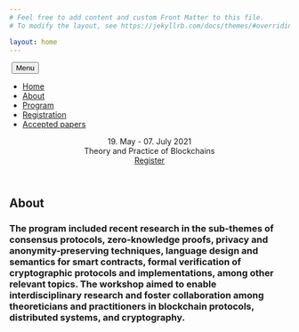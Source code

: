 ```yaml
---
# Feel free to add content and custom Front Matter to this file.
# To modify the layout, see https://jekyllrb.com/docs/themes/#overriding-theme-defaults

layout: home
--- 
```


<head>
<link rel="stylesheet" href="/css/main.css">
</head>

<body>
        <!-- Navigation-->
        <nav class="navbar navbar-expand-lg navbar-dark fixed-top" id="mainNav">
            <div class="container">
                <a class="navbar-brand js-scroll-trigger" href="#page-top"><img src="assets/img/navbar-logo.svg" alt="" /></a>
                <button class="navbar-toggler navbar-toggler-right" type="button" data-toggle="collapse" data-target="#navbarResponsive" aria-controls="navbarResponsive" aria-expanded="false" aria-label="Toggle navigation">
                    Menu
                    <i class="fas fa-bars ml-1"></i>
                </button>
                <div class="collapse navbar-collapse" id="navbarResponsive">
                    <ul class="navbar-nav text-uppercase ml-auto">
                        <li class="nav-item"><a class="nav-link js-scroll-trigger" href="#home">Home</a></li>
                        <li class="nav-item"><a class="nav-link js-scroll-trigger" href="#about">About</a></li>
                        <li class="nav-item"><a class="nav-link js-scroll-trigger" href="#program">Program</a></li>
                        <li class="nav-item"><a class="nav-link js-scroll-trigger" href="#registration">Registration</a></li>
                        <li class="nav-item"><a class="nav-link js-scroll-trigger" href="#accepted">Accepted papers</a></li>
                    </ul>
                </div>
            </div>
        </nav>
        <!-- Masthead-->
        <header class="masthead">
            <div class="container">
                <div class="masthead-subheading">19. May - 07. July 2021</div>
                <div class="masthead-heading text-uppercase">Theory and Practice of Blockchains</div>
                <a class="btn btn-primary btn-xl text-uppercase js-scroll-trigger" href="#services">Register</a>
            </div>
        </header>
         <!-- About-->
        <section class="page-section" id="about">
            <div class="container">
                <div class="text-center">
                    <h2 class="section-heading text-uppercase">About</h2>
                    <h3 class="section-subheading text-muted">The program included recent research in the sub-themes of consensus protocols, zero-knowledge proofs, privacy and anonymity-preserving techniques, language design and semantics for smart contracts, formal verification of cryptographic protocols and implementations, among other relevant topics. The workshop aimed to enable interdisciplinary research and foster collaboration among theoreticians and practitioners in blockchain protocols, distributed systems, and cryptography.</h3>
                </div>
            </div>
        </section>
</body>